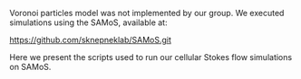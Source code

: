Voronoi particles model was not implemented by our group.
We executed simulations using the SAMoS, available at:

https://github.com/sknepneklab/SAMoS.git

Here we present the scripts used to run our
cellular Stokes flow simulations on SAMoS.
